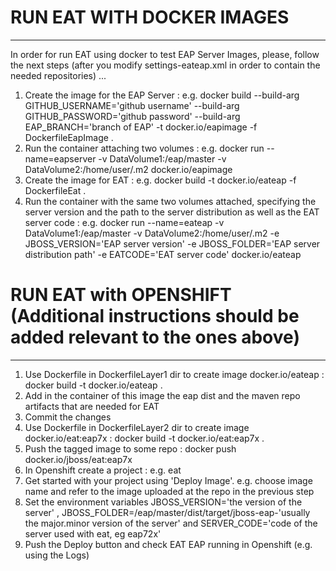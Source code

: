# RUN EAT WITH DOCKER IMAGES
-----------------------------

In order for run EAT using docker to test EAP Server Images, please, follow the next steps (after you modify settings-eateap.xml in order to contain the needed repositories) ...
1. Create the image for the EAP Server : e.g. docker build --build-arg GITHUB_USERNAME='github username' --build-arg GITHUB_PASSWORD='github password' --build-arg EAP_BRANCH='branch of EAP' -t docker.io/eapimage -f DockerfileEapImage .
2. Run the container attaching two volumes : e.g. docker run --name=eapserver -v DataVolume1:/eap/master -v DataVolume2:/home/user/.m2 docker.io/eapimage
3. Create the image for EAT : e.g. docker build -t  docker.io/eateap  -f DockerfileEat .
4. Run the container with the same two volumes attached, specifying the server version and the path to the server distribution as well as the EAT server code : e.g. docker run --name=eateap -v DataVolume1:/eap/master -v DataVolume2:/home/user/.m2 -e JBOSS_VERSION='EAP server version' -e JBOSS_FOLDER='EAP server distribution path' -e EATCODE='EAT server code' docker.io/eateap 




# RUN EAT with OPENSHIFT (Additional instructions should be added relevant to the ones above)
---------------------------------------------------------------------------------------------


1. Use Dockerfile in DockerfileLayer1 dir to create image docker.io/eateap : docker build -t docker.io/eateap .
2. Add in the container of this image the eap dist and the maven repo artifacts that are needed for EAT 
3. Commit the changes
4. Use Dockerfile in DockerfileLayer2 dir to create image docker.io/eat:eap7x : docker build -t docker.io/eat:eap7x .
5. Push the tagged image to some repo : docker push docker.io/jboss/eat:eap7x
6. In Openshift create a project : e.g. eat
7. Get started with your project using 'Deploy Image'. e.g. choose image name and refer to the image uploaded at the repo in the previous step
8. Set the environment variables JBOSS_VERSION='the version of the server' , JBOSS_FOLDER=/eap/master/dist/target/jboss-eap-'usually the major.minor version of the server' and SERVER_CODE='code of the server used with eat, eg eap72x'
9. Push the Deploy button and check EAT EAP running in Openshift (e.g. using the Logs)

